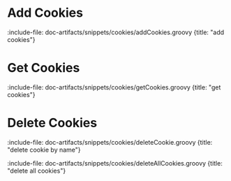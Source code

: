 # Add Cookies

:include-file: doc-artifacts/snippets/cookies/addCookies.groovy {title: "add cookies"}

# Get Cookies

:include-file: doc-artifacts/snippets/cookies/getCookies.groovy {title: "get cookies"}

# Delete Cookies

:include-file: doc-artifacts/snippets/cookies/deleteCookie.groovy {title: "delete cookie by name"}

:include-file: doc-artifacts/snippets/cookies/deleteAllCookies.groovy {title: "delete all cookies"}
